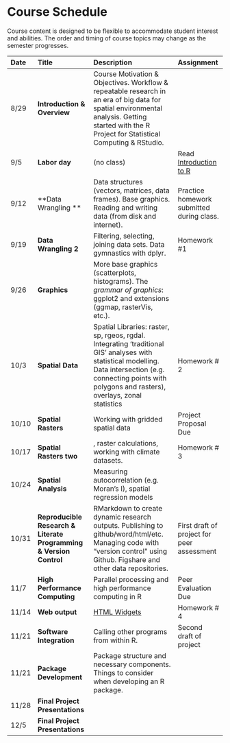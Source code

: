 # Course Schedule

Course content is designed to be flexible to accommodate student interest and abilities.  The order and timing of course topics may change as the semester progresses.  

| Date    |  Title   | Description |  Assignment |
|:--|:--|:----------------------------------------|:------------|
| 8/29    | **Introduction & Overview** | Course Motivation & Objectives. Workflow & repeatable research in an era of big data for spatial environmental analysis. Getting started with the R Project for Statistical Computing & RStudio.|   |
| 9/5 | **Labor day** | (no class)   | Read [Introduction to R](https://cran.r-project.org/doc/contrib/Torfs+Brauer-Short-R-Intro.pdf) |
| 9/12 | **Data Wrangling ** | Data structures (vectors, matrices, data frames). Base graphics. Reading and writing data (from disk and internet). |  Practice homework submitted during class. |
| 9/19 | **Data Wrangling 2** | Filtering, selecting, joining data sets. Data gymnastics with dplyr. |  Homework #1  |
| 9/26 | **Graphics** | More base graphics (scatterplots, histograms).  The _grammar of graphics_: ggplot2 and extensions (ggmap, rasterVis, etc.). |  |
| 10/3 | **Spatial Data** | Spatial Libraries: raster, sp, rgeos, rgdal. Integrating ‘traditional GIS’ analyses with statistical modelling.  Data intersection (e.g. connecting points with polygons and rasters), overlays, zonal statistics | Homework # 2 |
| 10/10 | **Spatial Rasters** | Working with gridded spatial data | Project Proposal Due |
| 10/17 | **Spatial Rasters two** | , raster calculations, working with climate datasets.  | Homework # 3    |
| 10/24 | **Spatial Analysis** | Measuring autocorrelation (e.g. Moran’s I), spatial regression models | |
| 10/31 | **Reproducible Research & Literate Programming & Version Control** | RMarkdown to create dynamic research outputs.  Publishing to github/word/html/etc. Managing code with “version control" using Github. Figshare and other data repositories. | First draft of project for peer assessment  |
| 11/7 | **High Performance Computing** | Parallel processing and high performance computing in R  |  Peer Evaluation Due  |
| 11/14 | **Web output** | [HTML Widgets](http://www.htmlwidgets.org) | Homework # 4 |
| 11/21 | **Software Integration** | Calling other programs from within R. | Second draft of project |
| 11/21 |  **Package Development** |  Package structure and necessary components.  Things to consider when developing an R package. |  |
| 11/28 | **Final Project Presentations** | | |
| 12/5  | **Final Project Presentations** | | |
